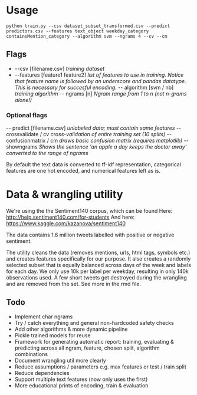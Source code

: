 # Usage

```
python train.py --csv dataset_subset_transformed.csv --predict predictors.csv --features text_object weekday_category containsMention_category --algorithm svm --ngrams 4 --cv --cm
```
## Flags

 * --csv [filename.csv] _training dataset_
 * --features [feature1 feature2] _list of features to use in training. Notice that feature name is followed by an underscore and pandas datatype. This is necessary for succesful encoding._
  -- algorithm [svm / nb] _training algorithm_
  -- ngrams [n] _Ngram range from 1 to n (not n-grams alone!)_
### Optional flags
  -- predict [filename.csv] _unlabeled data; must contain same features_
  -- crossvalidate / cv _cross-validation of entire training set (10 splits)_
  -- confusionmatrix / cm _draws basic confusion matrix (requires matplotlib)_
  -- showngrams _Shows the sentence 'an apple a day keeps the doctor away' converted to the range of ngrams_

By default the text data is converted to tf-idf representation, categorical features are one hot encoded, and numerical features left as is.

# Data & wrangling utility

We're using the the Sentiment140 corpus, which can be found
Here: http://help.sentiment140.com/for-students
And here: https://www.kaggle.com/kazanova/sentiment140

The data contains 1.6 million tweets labelled with positive or negative sentiment.

The utility cleans the data (removes mentions, urls, html tags, symbols etc.) and creates features specifically for our purpose. It also creates a randomly selected subset that is equally balanced across days of the week and labels for each day. We only use 10k per label per weekday, resulting in only 140k observations used. A few short tweets get destroyed during the wrangling and are removed from the set. See more in the rmd file.

## Todo
- Implement char ngrams
- Try / catch everything and general non-hardcoded safety checks
- Add other algorithms & more dynamic pipeline
- Pickle trained models for reuse
- Framework for generating automatic report: training, evaluating & predicting across all ngram, feature, chosen split, algorithm combinations
- Document wrangling util more clearly
- Reduce assumptions / parameters e.g. max features or test / train split
- Reduce dependencies
- Support multiple text features (now only uses the first)
- More educational prints of encoding, train & evaluation
